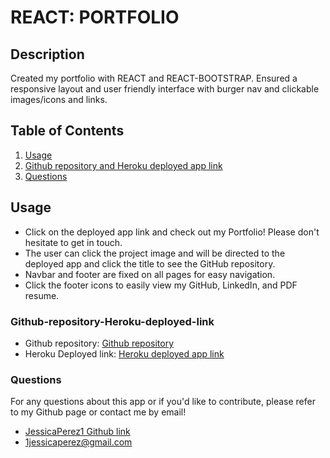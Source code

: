 # REACT: PORTFOLIO

## Description

Created my portfolio with REACT and REACT-BOOTSTRAP. Ensured a responsive layout and user friendly interface with burger nav and clickable images/icons and links.

## Table of Contents

1. [Usage](#Usage)
2. [Github repository and Heroku deployed app link](#Github-repository-Heroku-deployed-link)
3. [Questions](#Questions)

## Usage

- Click on the deployed app link and check out my Portfolio! Please don't hesitate to get in touch.
- The user can click the project image and will be directed to the deployed app and click the title to see the GitHub repository.
- Navbar and footer are fixed on all pages for easy navigation.
- Click the footer icons to easily view my GitHub, LinkedIn, and PDF resume.

### Github-repository-Heroku-deployed-link

- Github repository:
  [Github repository](https://github.com/JessicaPerez1/REACT-Portfolio.git)
- Heroku Deployed link:
  [Heroku deployed app link](https://peaceful-chamber-26658.herokuapp.com/)

### Questions

For any questions about this app or if you'd like to contribute, please refer to my Github page or contact me by email!

- [JessicaPerez1 Github link](https://github.com/JessicaPerez1)
- 1jessicaperez@gmail.com
